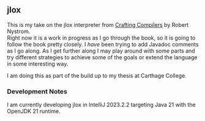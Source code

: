 ## jlox
This is my take on the jlox interpreter from [Crafting Compilers](https://craftinginterpreters.com/) by Robert Nystrom.  
Right now it is a work in progress as I go through the book, so it is going to
follow the book pretty closely. I *have* been trying to add Javadoc comments
as I go along. As I get further along I may play around with some parts and try
different strategies to achieve some of the goals or extend the language in
some interesting way.

I am doing this as part of the build up to my thesis at Carthage College.

### Development Notes
I am currently developing jlox in IntelliJ 2023.2.2 targeting Java 21 with the
OpenJDK 21 runtime.
